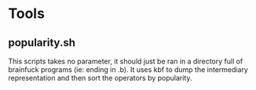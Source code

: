 Tools
=====

popularity.sh
-------------

This scripts takes no parameter, it should just be ran in a directory 
full of brainfuck programs (ie: ending in .b). It uses kbf to dump the 
intermediary representation and then sort the operators by popularity.
